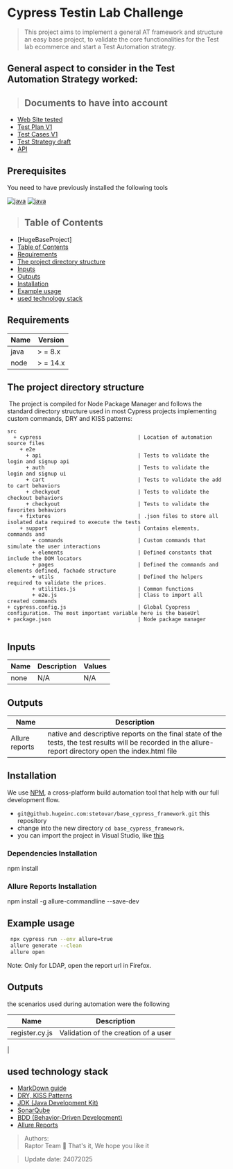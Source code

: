 # Cypress Testin Lab Challenge

>This project aims to implement a general AT framework and structure an easy base project, to validate the core functionalities for the Test lab ecommerce and start a Test Automation strategy.

## General aspect to consider in the Test Automation Strategy worked:

>## Documents to have into account
* [Web Site tested](https://www.laboratoriodetesting.com/)
* [Test Plan V1](https://docs.google.com/document/d/1P4Tix-HGA30UYdlS80SjJ_LB6GdscIubR7Ags4gqyIA/edit?usp=sharing)
* [Test Cases V1](https://docs.google.com/document/d/1xsE936enKd_crHeP5QSu1eJIIBF8IG7VSAHXoG8DneU/edit?tab=t.0)
* [Test Strategy draft](https://docs.google.com/document/d/1Enr7PuIIMbrNKpNl-WblC_zaXEkKP9jCiHhm-Is7fGg/edit?tab=t.0)
* [API](https://api.laboratoriodetesting.com/api-docs/)


## Prerequisites

You need to have previously installed the following tools

[![java](https://img.shields.io/badge/java-v8-yellow.svg)](https://www.oracle.com/java/technologies/downloads/#java8)
[![java](https://img.shields.io/badge/nodejs-v14X-red.svg)](https://nodejs.org/en/download)


>## Table of Contents  
 - [HugeBaseProject]  
  - [Table of Contents](#Table-of-Contents)  
   - [Requirements](#Requirements)  
   - [The project directory structure](#The-project-directory-structure)  
   - [Inputs](#Inputs)  
   - [Outputs](#Outputs)  
   - [Installation](#Installation)  
   - [Example usage](#Example-usage)  
   - [ used technology stack  ](#Further-Reading--Useful-Links)  

## Requirements  
| Name      | Version |  
| --------- | ------- | 
| java | > = 8.x |  
| node | > = 14.x |

## The project directory structure
​
The project is compiled for Node Package Manager and follows the standard directory structure used in most Cypress projects implementing custom commands, DRY and KISS patterns:
```Gherkin
src
  + cypress                               | Location of automation source files                               
    + e2e
      + api                               | Tests to validate the login and signup api 
      + auth                              | Tests to validate the login and signup ui
      + cart                              | Tests to validate the add to cart behaviors
      + checkyout                         | Tests to validate the checkout behaviors
      + checkyout                         | Tests to validate the favorites behaviors
    + fixtures                            | .json files to store all isolated data required to execute the tests 
    + support                             | Contains elements, commands and  
        + commands                        | Custom commands that simulate the user interactions                      
        + elements                        | Defined constants that include the DOM locators
        + pages                           | Defined the commands and elements defined, fachade structure
        + utils                           | Defined the helpers required to validate the prices.
        + utilities.js                    | Common functions 
        + e2e.js                          | Class to import all created commands
+ cypress.config.js                       | Global Cyopress configuration. The most important variable here is the baseUrl
+ package.json                            | Node package manager
    
```

## Inputs  
| Name | Description | Values |  
| ------------------ | -------------------------- |  -------------------------- |  
| none |N/A | N/A |
## Outputs  
| Name               | Description                |  
| ------------------ | -------------------------- |  
| Allure reports   |   native and descriptive reports on the final state of the tests, the test results will be recorded in the allure-report directory open the index.html file
## Installation
​We use [NPM](https://nodejs.org/en), a cross-platform build automation tool that help with our full development flow. ​

* `git@github.hugeinc.com:stetovar/base_cypress_framework.git` this repository
* change into the new directory `cd base_cypress_framework`.
* you can import the project in Visual Studio, like [this](https://learn.microsoft.com/en-us/visualstudio/get-started/tutorial-open-project-from-repo?view=vs-2022)

### Dependencies Installation

npm install

### Allure Reports Installation

npm install -g allure-commandline --save-dev


## Example usage  
```bash  
 npx cypress run --env allure=true
 allure generate --clean
 allure open
```
Note: Only for LDAP, open the report url in Firefox.
## Outputs  

the scenarios used during automation were the following

| Name               | Description                |  
| ------------------ | -------------------------- |  
| register.cy.js   |  Validation of the creation of a user  |
|
## used technology stack  
* [MarkDown guide](https://www.markdownguide.org/getting-started/)  
* [DRY, KISS Patterns](https://vpodk.medium.com/principles-of-software-engineering-6b702faf74a6)  
* [JDK (Java Development Kit)](https://www.oracle.com/java/technologies/javase-downloads.html)  
* [SonarQube](https://www.sonarqube.org/) 
* [BDD (Behavior-Driven Development)](http://www.thucydides.info/#/)
* [Allure Reports](https://github.com/Shelex/cypress-allure-plugin)

>Authors:  
>  Raptor Team :t-rex:
>  That's it, We hope you like it
>  


>Update date: 24072025
